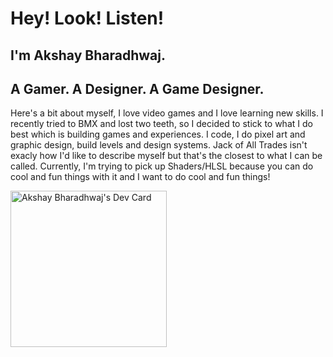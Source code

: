 # Hey! Look! Listen!
## I'm Akshay Bharadhwaj.
## A Gamer. A Designer. A Game Designer.
Here's a bit about myself, I love video games and I love learning new skills. I recently tried to BMX and lost two teeth, so I decided to stick to what I do best which is building games and experiences. I code, I do pixel art and graphic design, build levels and design systems.
Jack of All Trades isn't exacly how I'd like to describe myself but that's the closest to what I can be called. Currently, I'm trying to pick up Shaders/HLSL because you can do cool and fun things with it and I want to do cool and fun things!

<a href="https://app.daily.dev/JackdawSama"><img src="https://api.daily.dev/devcards/3952146f0826434c80fd68ae15816ade.png?r=obr" width="250" alt="Akshay Bharadhwaj's Dev Card"/></a>
<!--
**JackdawSama/JackdawSama** is a ✨ _special_ ✨ repository because its `README.md` (this file) appears on your GitHub profile.

Here are some ideas to get you started:

- 🔭 I’m currently working on ...
- 🌱 I’m currently learning ...
- 👯 I’m looking to collaborate on ...
- 🤔 I’m looking for help with ...
- 💬 Ask me about ...
- 📫 How to reach me: ...
- 😄 Pronouns: ...
- ⚡ Fun fact: ...
-->
